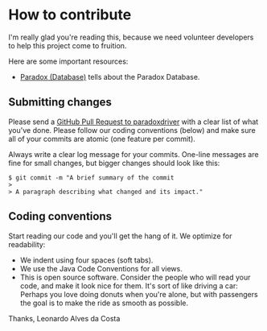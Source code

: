 # How to contribute

I'm really glad you're reading this, because we need volunteer developers to help this project come to fruition.

Here are some important resources:

  * [Paradox (Database)](https://en.wikipedia.org/wiki/Paradox_(database)) tells about the Paradox Database.
 
## Submitting changes

Please send a [GitHub Pull Request to paradoxdriver](https://github.com/leonhad/paradoxdriver/pull/new/master) with a clear list of what you've done. Please follow our coding conventions (below) and make sure all of your commits are atomic (one feature per commit).

Always write a clear log message for your commits. One-line messages are fine for small changes, but bigger changes should look like this:

    $ git commit -m "A brief summary of the commit
    > 
    > A paragraph describing what changed and its impact."

## Coding conventions

Start reading our code and you'll get the hang of it. We optimize for readability:

  * We indent using four spaces (soft tabs).
  * We use the Java Code Conventions for all views.
  * This is open source software. Consider the people who will read your code, and make it look nice for them. It's sort of like driving a car: Perhaps you love doing donuts when you're alone, but with passengers the goal is to make the ride as smooth as possible.

Thanks,
Leonardo Alves da Costa
